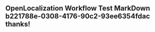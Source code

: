 <properties
ms.topic="hero-topic"
ms.test1="hero-topic"
ms.test2="test"/>


## OpenLocalization Workflow Test MarkDown b221788e-0308-4176-90c2-93ee6354fdac thanks!



<!--HONumber=Sep16_HO1-->


